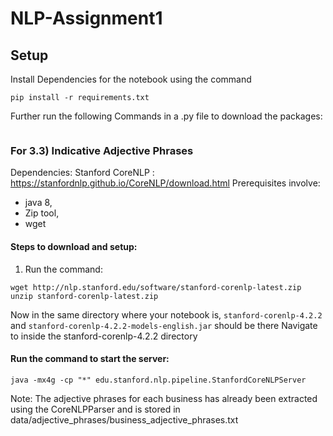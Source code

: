 # NLP-Assignment1

## Setup 

Install Dependencies for the notebook using the command
```
pip install -r requirements.txt
```

Further run the following Commands in a .py file to download the packages:
```

```


### For 3.3) Indicative Adjective Phrases

Dependencies:
Stanford CoreNLP : https://stanfordnlp.github.io/CoreNLP/download.html
Prerequisites involve: 
* java 8, 
* Zip tool, 
* wget
#### Steps to download and setup:
1. Run the command: 
```
wget http://nlp.stanford.edu/software/stanford-corenlp-latest.zip
unzip stanford-corenlp-latest.zip
```

Now in the same directory where your notebook is, 
`stanford-corenlp-4.2.2` and `stanford-corenlp-4.2.2-models-english.jar` should be there
Navigate to inside the stanford-corenlp-4.2.2 directory

#### Run the command to start the server: 
```
java -mx4g -cp "*" edu.stanford.nlp.pipeline.StanfordCoreNLPServer
```
Note: 
The adjective phrases for each business has already been extracted using the CoreNLPParser and is stored in data/adjective_phrases/business_adjective_phrases.txt
